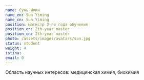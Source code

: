 ```yaml
---
name: Сунь Имин
name_en: Sun Yiming 
name_cn: Sun Yiming 
position: магистр 2-го года обучения
position_en: 2th-year master
position_cn: 2th-year master
photo: /assets/images/avatars/sun.jpg
status: student
weight: 4
istina:
email: 0
---
```




Область научных интересов: медицинская химия, биохимия

